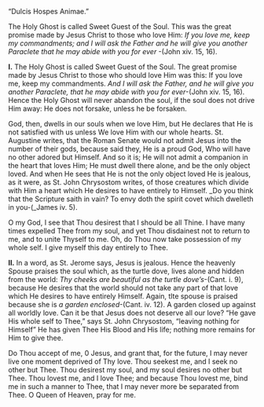 
“Dulcis Hospes Animae.”

The Holy Ghost is called Sweet Guest of the Soul. This was the great promise made by Jesus Christ to those who love Him: _If you love me, keep my commandments; and I will ask the Father and he will give you another Paraclete that he may abide with you for ever_ -(John xiv. 15, 16).

**I\.** The Holy Ghost is called Sweet Guest of the Soul. The great promise made by Jesus Christ to those who should love Him was this: If you love me, keep my commandments. _And I will ask the Father, and he will give you another Paraclete, that he may abide with you for ever_-(John xiv. 15, 16). Hence the Holy Ghost will never abandon the soul, if the soul does not drive Him away: He does not forsake, unless he be forsaken.

God, then, dwells in our souls when we love Him, but He declares that He is not satisfied with us unless We love Him with our whole hearts. St. Augustine writes, that the Roman Senate would not admit Jesus into the number of their gods, because said they, He is a proud God, Who will have no other adored but Himself. And so it is; He will not admit a companion in the heart that loves Him; He must dwell there alone, and be the only object loved. And when He sees that He is not the only object loved He is jealous, as it were, as St. John Chrysostom writes, of those creatures which divide with Him a heart which He desires to have entirely to Himself. _Do you think that the Scripture saith in vain? To envy doth the spirit covet which dwelleth in you-(_James iv. 5).

O my God, I see that Thou desirest that I should be all Thine. I have many times expelled Thee from my soul, and yet Thou disdainest not to return to me, and to unite Thyself to me. Oh, do Thou now take possession of my whole self. I give myself this day entirely to Thee.

**II\.** In a word, as St. Jerome says, Jesus is jealous. Hence the heavenly Spouse praises the soul which, as the turtle dove, lives alone and hidden from the world: _Thy cheeks are beautiful as the turtle dove’s_-(Cant. i. 9), because He desires that the world should not take any part of that love which He desires to have entirely Himself. Again, tlte spouse is praised because she is _a garden enclosed_-(Cant. iv. 12). A garden closed up against all worldly love. Can it be that Jesus does not deserve all our love? “He gave His whole self to Thee,” says St. John Chrysostom, “leaving nothing for Himself” He has given Thee His Blood and His life; nothing more remains for Him to give thee.

Do Thou accept of me, 0 Jesus, and grant that, for the future, I may never live one moment deprived of Thy love. Thou seekest me, and I seek no other but Thee. Thou desirest my soul, and my soul desires no other but Thee. Thou lovest me, and I love Thee; and because Thou lovest me, bind me in such a manner to Thee, that I may never more be separated from Thee. O Queen of Heaven, pray for me.


